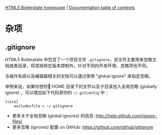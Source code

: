 [HTML5 Boilerplate homepage](http://html5boilerplate.com) | [Documentation table of contents](README.md)

# 杂项

## .gitignore

HTML5 Boilerplate 中包含了一个项目文件 `.gitignore`，该文件主要用来忽略文档或者目录，将其排除在版本控制外。针对不同的开发环境，忽略项也不同。

与操作系统以及编辑器相关的文档可以通过使用 "global 
ignore" 来指定忽略。

举例来说，如果你想将 HOME 目录下的文件以及子目录加入全局忽略 (globally ignore) ，可以增加如下代码至你的 `~/.gitconfig` 中：

```gitignore
[core]
    excludesfile = ~/.gitignore
```

* 更多关于全局忽略 (global ignores) 的信息: http://help.github.com/ignore-files/
* 更多忽略 (ignores) 配置 on GitHub: https://github.com/github/gitignore
